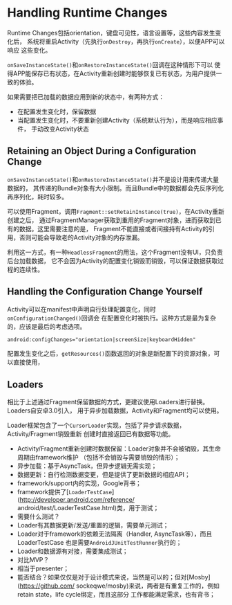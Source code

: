 # Handling Runtime Changes
Runtime Changes包括orientation，键盘可见性，语言设置等，这些内容发生变化后，
系统将重启Activity（先执行`onDestroy`，再执行`onCreate`），以便APP可以响应
这些变化。

`onSaveInstanceState()`和`onRestoreInstanceState()`回调在这种情形下可以
使得APP能保存已有状态，在Activity重新创建时能够恢复已有状态，为用户提供一致的体验。

如果需要把已加载的数据应用到新的状态中，有两种方式：

+  在配置发生变化时，保留数据
+  当配置发生变化时，不要重新创建Activity（系统默认行为），而是响应相应事件，
手动改变Activity状态

## Retaining an Object During a Configuration Change
`onSaveInstanceState()`和`onRestoreInstanceState()`并不是设计用来传递大量数据的，
其传递的Bundle对象有大小限制。而且Bundle中的数据都会先反序列化再序列化，耗时较多。

可以使用Fragment，调用`Fragment::setRetainInstance(true)`，在Activity重新创建之后，
通过FragmentManager获取到重用的Fragment对象，进而获取到已有的数据。这里需要注意的是，
Fragment不能直接或者间接持有Activity的引用，否则可能会导致老的Activity对象的内存泄漏。

利用这一方式，有一种`HeadlessFragment`的用法，这个Fragment没有UI，只负责后台加载数据，
它不会因为Activity的配置变化销毁而销毁，可以保证数据获取过程的连续性。

## Handling the Configuration Change Yourself
Activity可以在manifest中声明自行处理配置变化，同时`onConfigurationChanged()`回调会
在配置变化时被执行。这种方式是最为复杂的，应该是最后的考虑选项。

```xml
android:configChanges="orientation|screenSize|keyboardHidden"
```

配置发生变化之后，`getResources()`函数返回的对象是新配置下的资源对象，可以直接使用，

## Loaders
相比于上述通过Fragment保留数据的方式，更建议使用Loaders进行替换。Loaders自安卓3.0引入，
用于异步加载数据，Activity和Fragment均可以使用。

Loader框架包含了一个`CursorLoader`实现，包括了异步请求数据，Activity/Fragment销毁重新
创建时直接返回已有数据等功能。

+  Activity/Fragment重新创建时数据保留：Loader对象并不会被销毁，其生命周期由framework维护
（包括不会销毁与需要销毁的情形）；
+  异步加载：基于AsyncTask，但异步逻辑无需实现；
+  数据更新：自行检测数据变更，但是提供了更新数据的相应API；
+  framework/support内的实现，Google背书；
+  framework提供了[`LoaderTestCase`](http://developer.android.com/reference/
android/test/LoaderTestCase.html)类，用于测试；
+  需要什么测试？
  +  Loader有其数据更新/发送/重置的逻辑，需要单元测试；
  +  Loader对于framework的依赖无法隔离（Handler, AsyncTask等），而且LoaderTestCase
  也是需要`AndroidJUnitTestRunner`执行的；
  +  Loader和数据源有对接，需要集成测试；
+  对比MVP？
  +  相当于presenter；
  +  能否结合？如果仅仅是对于设计模式来说，当然是可以的；但对[Mosby](https://github.com/
  sockeqwe/mosby)来说，两者是有重复工作的，例如retain state，life cycle绑定，而且这部分
  工作都能满足需求，也有背书；
